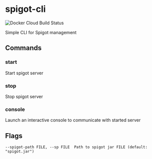 # spigot-cli

![Docker Cloud Build Status](https://img.shields.io/docker/cloud/build/snusbro/spigot-cli)

Simple CLI for Spigot management

## Commands
### start
Start spigot server
### stop
Stop spigot server
### console
Launch an interactive console to communicate with started server

## Flags
`--spigot-path FILE, --sp FILE  Path to spigot jar FILE (default: "spigot.jar")`



